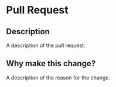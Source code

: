 # Pull Request

## Description

A description of the pull request.

## Why make this change?

A description of the reason for the change.
